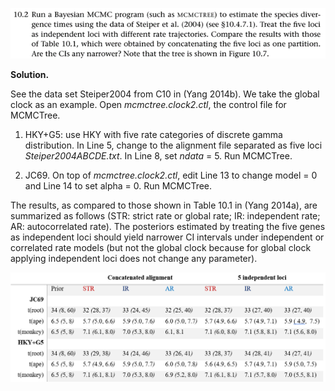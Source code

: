 <p>
  <img src=img/10.2-P.png>
</p>

**Solution.**

See the data set Steiper2004 from C10 in (Yang 2014b). We take the
global clock as an example. Open *mcmctree.clock2.ctl*, the control file
for MCMCTree.

1.  HKY+G5: use HKY with five rate categories of discrete gamma
    distribution. In Line 5, change to the alignment file separated as
    five loci *Steiper2004ABCDE.txt*. In Line 8, set *ndata* = 5. Run
    MCMCTree.

2.  JC69. On top of *mcmctree.clock2.ctl*, edit Line 13 to change model
    = 0 and Line 14 to set alpha = 0. Run MCMCTree.

The results, as compared to those shown in Table 10.1 in (Yang 2014a),
are summarized as follows (STR: strict rate or global rate; IR:
independent rate; AR: autocorrelated rate). The posteriors estimated
by treating the five genes as independent loci should yield narrower
CI intervals under independent or correlated rate models (but not the
global clock because for global clock applying independent loci does
not change any parameter).

<p>
  <img src=img/10.2-1.png>
</p>           
